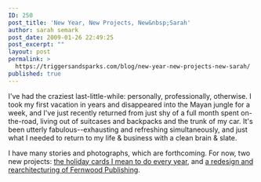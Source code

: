 ```yaml
---
ID: 250
post_title: 'New Year, New Projects, New&nbsp;Sarah'
author: sarah semark
post_date: 2009-01-26 22:49:25
post_excerpt: ""
layout: post
permalink: >
  https://triggersandsparks.com/blog/new-year-new-projects-new-sarah/
published: true
---
```

I've had the craziest last-little-while: personally, professionally, otherwise. I took my first vacation in years and disappeared into the Mayan jungle for a week, and I've just recently returned from just shy of a full month spent on-the-road, living out of suitcases and backpacks and the trunk of my car. It's been utterly fabulous--exhausting and refreshing simultaneously, and just what I needed to return to my life &amp; business with a clean brain &amp; slate.

I have many stories and photographs, which are forthcoming. For now, two new projects: <a href="http://triggersandsparks.com/project/show/86">the holiday cards I mean to do every year</a>, and <a href="http://triggersandsparks.com/project/show/88">a redesign and rearchitecturing of Fernwood Publishing</a>.